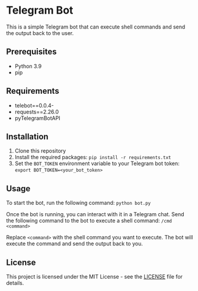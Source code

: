 # Telegram Bot

This is a simple Telegram bot that can execute shell commands and send the output back to the user.

## Prerequisites

- Python 3.9
- pip

## Requirements
- telebot==0.0.4-
- requests==2.26.0
- pyTelegramBotAPI


## Installation

1. Clone this repository
2. Install the required packages: `pip install -r requirements.txt`
3. Set the `BOT_TOKEN` environment variable to your Telegram bot token: `export BOT_TOKEN=<your_bot_token>`

## Usage

To start the bot, run the following command: `python bot.py`

Once the bot is running, you can interact with it in a Telegram chat. Send the following command to the bot to execute a shell command: `/cmd <command>`

Replace `<command>` with the shell command you want to execute. The bot will execute the command and send the output back to you.

## License

This project is licensed under the MIT License - see the [LICENSE](LICENSE) file for details.

